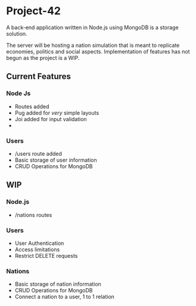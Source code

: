 # Project-42

A back-end application written in Node.js using MongoDB is a storage solution.

The server will be hosting a nation simulation that is meant to replicate economies, politics and social aspects.
Implementation of features has not begun as the project is a WIP.

## Current Features

### Node Js

- Routes added
- Pug added for *very* simple layouts
- Joi added for input validation
- 

### Users

- /users route added
- Basic storage of user information
- CRUD Operations for MongoDB

## WIP

### Node.js

- /nations routes

### Users

- User Authentication
- Access limitations
- Restrict DELETE requests


### Nations

- Basic storage of nation information
- CRUD Operations for MongoDB
- Connect a nation to a user, 1 to 1 relation

